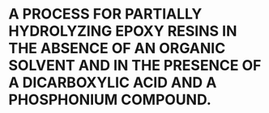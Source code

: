 # A PROCESS FOR PARTIALLY HYDROLYZING EPOXY RESINS IN THE ABSENCE OF AN ORGANIC SOLVENT AND IN THE PRESENCE OF A DICARBOXYLIC ACID AND A PHOSPHONIUM COMPOUND.